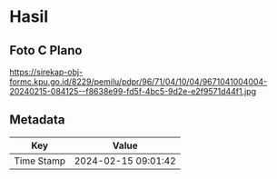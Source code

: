 # Hasil

## Foto C Plano

https://sirekap-obj-formc.kpu.go.id/8229/pemilu/pdpr/96/71/04/10/04/9671041004004-20240215-084125--f8638e99-fd5f-4bc5-9d2e-e2f9571d44f1.jpg


## Metadata

| Key        | Value               |
| ---------- | ------------------- |
| Time Stamp | 2024-02-15 09:01:42 |



